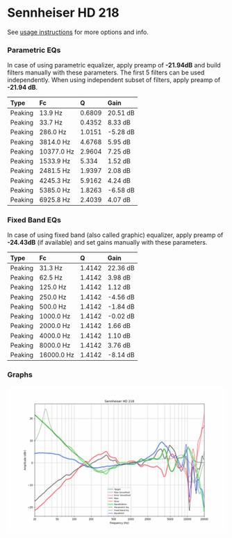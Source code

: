 # Sennheiser HD 218
See [usage instructions](https://github.com/jaakkopasanen/AutoEq#usage) for more options and info.

### Parametric EQs
In case of using parametric equalizer, apply preamp of **-21.94dB** and build filters manually
with these parameters. The first 5 filters can be used independently.
When using independent subset of filters, apply preamp of **-21.94 dB**.

| Type    | Fc         |      Q | Gain     |
|:--------|:-----------|:-------|:---------|
| Peaking | 13.9 Hz    | 0.6809 | 20.51 dB |
| Peaking | 33.7 Hz    | 0.4352 | 8.33 dB  |
| Peaking | 286.0 Hz   | 1.0151 | -5.28 dB |
| Peaking | 3814.0 Hz  | 4.6768 | 5.95 dB  |
| Peaking | 10377.0 Hz | 2.9604 | 7.25 dB  |
| Peaking | 1533.9 Hz  | 5.334  | 1.52 dB  |
| Peaking | 2481.5 Hz  | 1.9397 | 2.08 dB  |
| Peaking | 4245.3 Hz  | 5.9162 | 4.24 dB  |
| Peaking | 5385.0 Hz  | 1.8263 | -6.58 dB |
| Peaking | 6925.8 Hz  | 2.4039 | 4.07 dB  |

### Fixed Band EQs
In case of using fixed band (also called graphic) equalizer, apply preamp of **-24.43dB**
(if available) and set gains manually with these parameters.

| Type    | Fc         |      Q | Gain     |
|:--------|:-----------|:-------|:---------|
| Peaking | 31.3 Hz    | 1.4142 | 22.36 dB |
| Peaking | 62.5 Hz    | 1.4142 | 3.98 dB  |
| Peaking | 125.0 Hz   | 1.4142 | 1.12 dB  |
| Peaking | 250.0 Hz   | 1.4142 | -4.56 dB |
| Peaking | 500.0 Hz   | 1.4142 | -1.84 dB |
| Peaking | 1000.0 Hz  | 1.4142 | -0.02 dB |
| Peaking | 2000.0 Hz  | 1.4142 | 1.66 dB  |
| Peaking | 4000.0 Hz  | 1.4142 | 1.10 dB  |
| Peaking | 8000.0 Hz  | 1.4142 | 3.76 dB  |
| Peaking | 16000.0 Hz | 1.4142 | -8.14 dB |

### Graphs
![](./Sennheiser%20HD%20218.png)